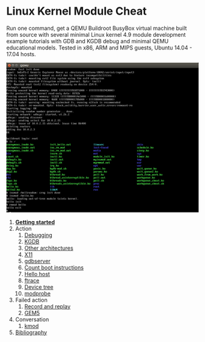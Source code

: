 # Linux Kernel Module Cheat

Run one command, get a QEMU Buildroot BusyBox virtual machine built from source with several minimal Linux kernel 4.9 module development example tutorials with GDB and KGDB debug and minimal QEMU educational models. Tested in x86, ARM and MIPS guests, Ubuntu 14.04 - 17.04 hosts.

![](screenshot.png)

1.  [**Getting started**](getting-started.md)
1.  Action
    1.  [Debugging](debugging.md)
    1.  [KGDB](kgdb.md)
    1.  [Other architectures](other-architectures.md)
    1.  [X11](x11.md)
    1.  [gdbserver](gdbserver.md)
    1.  [Count boot instructions](count-boot-instructions.md)
    1.  [Hello host](hello_host/)
    1.  [ftrace](ftrace.md)
    1.  [Device tree](device-tree.md)
    1.  [modprobe](modprobe.md)
1.  Failed action
    1.  [Record and replay](record-and-replay.md)
    1.  [GEM5](gem5.md)
1.  Conversation
    1.  [kmod](kmod.md)
1.  [Bibliography](bibliography.md)

